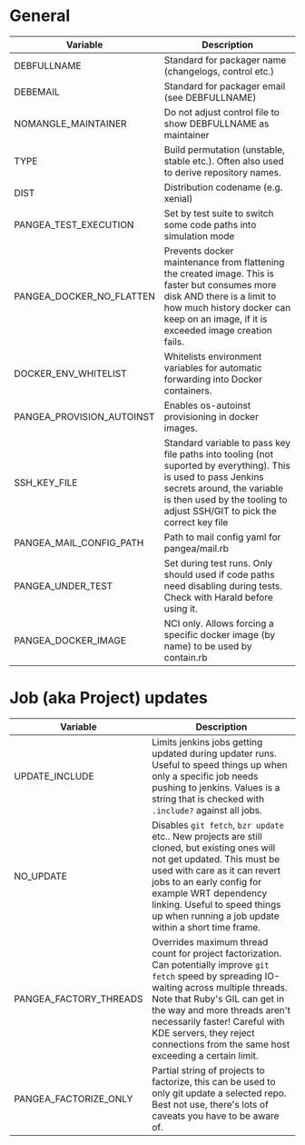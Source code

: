 # General

|Variable|Description|
|--------|-----------|
|DEBFULLNAME|Standard for packager name (changelogs, control etc.)|
|DEBEMAIL|Standard for packager email (see DEBFULLNAME)|
|NOMANGLE_MAINTAINER|Do not adjust control file to show DEBFULLNAME as maintainer|
|TYPE|Build permutation (unstable, stable etc.). Often also used to derive repository names.|
|DIST|Distribution codename (e.g. xenial)|
|PANGEA_TEST_EXECUTION|Set by test suite to switch some code paths into simulation mode|
|PANGEA_DOCKER_NO_FLATTEN|Prevents docker maintenance from flattening the created image. This is faster but consumes more disk AND there is a limit to how much history docker can keep on an image, if it is exceeded image creation fails.|
|DOCKER_ENV_WHITELIST|Whitelists environment variables for automatic forwarding into Docker containers.|
|PANGEA_PROVISION_AUTOINST|Enables os-autoinst provisioning in docker images.|
|SSH_KEY_FILE|Standard variable to pass key file paths into tooling (not suported by everything). This is used to pass Jenkins secrets around, the variable is then used by the tooling to adjust SSH/GIT to pick the correct key file|
|PANGEA_MAIL_CONFIG_PATH|Path to mail config yaml for pangea/mail.rb|
|PANGEA_UNDER_TEST|Set during test runs. Only should used if code paths need disabling during tests. Check with Harald before using it.|
|PANGEA_DOCKER_IMAGE|NCI only. Allows forcing a specific docker image (by name) to be used by contain.rb

# Job (aka Project) updates

|Variable|Description|
|--------|-----------|
|UPDATE_INCLUDE|Limits jenkins jobs getting updated during updater runs. Useful to speed things up when only a specific job needs pushing to jenkins. Values is a string that is checked with `.include?` against all jobs.|
|NO_UPDATE|Disables `git fetch`, `bzr update` etc.. New projects are still cloned, but existing ones will not get updated. This must be used with care as it can revert jobs to an early config for example WRT dependency linking. Useful to speed things up when running a job update within a short time frame.|
|PANGEA_FACTORY_THREADS|Overrides maximum thread count for project factorization. Can potentially improve `git fetch` speed by spreading IO-waiting across multiple threads. Note that Ruby's GIL can get in the way and more threads aren't necessarily faster! Careful with KDE servers, they reject connections from the same host exceeding a certain limit.|
|PANGEA_FACTORIZE_ONLY|Partial string of projects to factorize, this can be used to only git update a selected repo. Best not use, there's lots of caveats you have to be aware of.|
